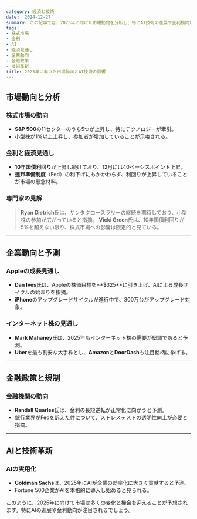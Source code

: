 ```yaml
---
category: 経済と技術
date: '2024-12-27'
summary: この記事では、2025年に向けた市場動向を分析し、特にAI技術の進展や金利動向が注目されることを示しています。S&P 500のテクノロジーセクターの上昇や、10年国債利回りの動向、Appleやインターネット株の成長見通しについても触れています。
tags:
- 株式市場
- 金利
- AI
- 経済見通し
- 企業動向
- 金融政策
- 技術革新
title: 2025年に向けた市場動向とAI技術の影響
---
```


## 市場動向と分析

### 株式市場の動向
- **S&P 500**の11セクターのうち5つが上昇し、特にテクノロジーが牽引。
- 小型株が1%以上上昇し、参加者が増加していることが示唆される。

### 金利と経済見通し
- **10年国債利回り**が上昇し続けており、12月には40ベーシスポイント上昇。
- **連邦準備制度**（Fed）の利下げにもかかわらず、利回りが上昇していることが市場の懸念材料。

### 専門家の見解
> **Ryan Dietrich**氏は、サンタクロースラリーの継続を期待しており、小型株の参加が広がっていると指摘。
> **Vicki Green**氏は、10年国債利回りが5%を超えない限り、株式市場への影響は限定的と見ている。

---

## 企業動向と予測

### Appleの成長見通し
- **Dan Ives**氏は、Appleの株価目標を**$325**に引き上げ、AIによる成長サイクルの始まりを指摘。
- **iPhone**のアップグレードサイクルが進行中で、300万台がアップグレード対象。

### インターネット株の見通し
- **Mark Mahaney**氏は、2025年もインターネット株の需要が堅調であると予測。
- **Uber**を最も割安な大手株とし、**Amazon**と**DoorDash**も注目銘柄に挙げる。

---

## 金融政策と規制

### 金融機関の動向
- **Randall Quarles**氏は、金利の長短逆転が正常化に向かうと予測。
- 銀行業界がFedを訴えた件について、ストレステストの透明性向上が必要と指摘。

---

## AIと技術革新

### AIの実用化
- **Goldman Sachs**は、2025年にAIが企業の効率化に大きく貢献すると予測。
- Fortune 500企業がAIを本格的に導入し始めると見られる。

このように、2025年に向けて市場は多くの変化と機会を迎えることが予想されます。特にAIの進展や金利動向が注目されるでしょう。
